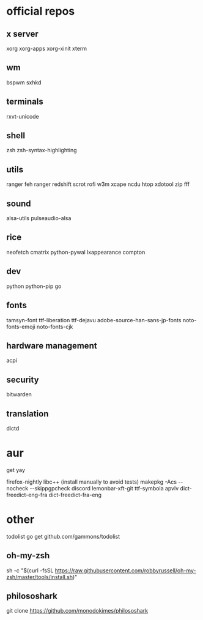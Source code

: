 # official repos

## x server

xorg xorg-apps xorg-xinit xterm

## wm

bspwm sxhkd

## terminals

rxvt-unicode

## shell

zsh zsh-syntax-highlighting

## utils

ranger feh ranger redshift scrot rofi w3m xcape ncdu htop xdotool zip fff

## sound

alsa-utils pulseaudio-alsa

## rice

neofetch cmatrix python-pywal lxappearance compton

## dev

python python-pip go

## fonts

tamsyn-font ttf-liberation ttf-dejavu adobe-source-han-sans-jp-fonts noto-fonts-emoji noto-fonts-cjk

## hardware management

acpi

## security

bitwarden

## translation

dictd

# aur

get yay

firefox-nightly 
libc++ (install manually to avoid tests) 
  makepkg -Acs --nocheck --skippgpcheck
discord
lemonbar-xft-git
ttf-symbola 
apvlv
dict-freedict-eng-fra
dict-freedict-fra-eng

# other

todolist
go get github.com/gammons/todolist

## oh-my-zsh
sh -c "$(curl -fsSL https://raw.githubusercontent.com/robbyrussell/oh-my-zsh/master/tools/install.sh)"

## philososhark
git clone https://github.com/monodokimes/philososhark
